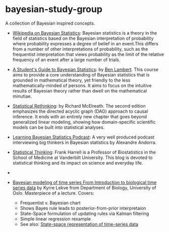 # bayesian-study-group
A collection of Bayesian inspired concepts.

- [Wikipedia on Bayesian Statistics](https://en.wikipedia.org/wiki/Bayesian_statistics): Bayesian statistics is a theory in the field of statistics based on the Bayesian interpretation of probability where probability expresses a degree of belief in an event.This differs from a number of other interpretations of probability, such as the frequentist interpretation that views probability as the limit of the relative frequency of an event after a large number of trials.

- [A Student's Guide to Bayesian Statistics](https://www.youtube.com/playlist?list=PLwJRxp3blEvZ8AKMXOy0fc0cqT61GsKCG): by  [Ben Lambert](https://ben-lambert.com/bayesian/). This course aims to provide a core understanding of Bayesian statistics  that is grounded in mathematical theory, yet friendly to the less mathematically-minded of persons. It aims to focus on the intuitive results of Bayesian theory rather than dwell on the mathematical minutiae.

- [Statistical Rethinking](https://xcelab.net/rm/statistical-rethinking/): by Richard McElreath. The second edition emphasizes the directed acyclic graph (DAG) approach to causal inference. It ends with an entirely new chapter that goes beyond generalized linear modeling, showing how domain-specific scientific models can be built into statistical analyses.

- [Learning Bayesian Statistics Podcast](https://www.stitcher.com/show/learning-bayesian-statistics): A very well produced podcast interviewing big thinkers in Bayesian statistics by Alexandre Andorra.

- [Statistical Thinking](https://www.fharrell.com/):  Frank Harrell is a Professor of Biostatistics in the School of Medicine at Vanderbilt University. This blog is devoted to statistical thinking and its impact on science and everyday life.
- 
- [Bayesian modeling of time series From Introduction to biological time series data](https://www.uio.no/studier/emner/matnat/ibv/BIO4040/h03/undervisningsmateriale/Lectures/lecture10.pdf) by Kyrre Lekve from Department of Biology, University of Oslo. Masterpiece of a lecture. Covers: 
  - Frequentist v. Bayesian chart
  - Shows Bayes rule leads to posterior-from-prior interpretaion
  - State-Space formulation of updating rules via Kalman filtering
  - Simple linear regression rexample
  - See also: [State-space representation of time-series data](https://hackmd.io/@mricos/HJdJrDdnu#/)

